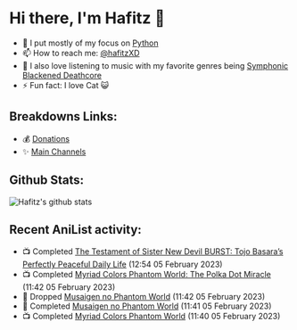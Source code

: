 # Hi there, I'm Hafitz 👋
- 🐍 I put mostly of my focus on [Python](https://python.org)
- 📫 How to reach me: [@hafitzXD](https://t.me/hafitzXD)
- 🎵 I also love listening to music with my favorite genres being [Symphonic Blackened Deathcore](https://youtu.be/qyYmS_iBcy4)
- ⚡ Fun fact: I love Cat 😺

## Breakdowns Links:
- 💰 [Donations](https://t.me/TheBreakdowns/2)
- ✨ [Main Channels](https://t.me/TheBreakdowns)

## Github Stats:
![Hafitz's github stats](https://github-readme-stats.vercel.app/api?username=breakdowns&show_icons=true&count_private=true&bg_color=00000000&text_color=777)

## Recent AniList activity:
<!-- ANILIST_ACTIVITY:start -->

-   📺 Completed [The Testament of Sister New Devil BURST: Tojo Basara’s Perfectly Peaceful Daily Life](https://anilist.co/anime/21489) (12:54 05 February 2023)
-   📺 Completed [Myriad Colors Phantom World: The Polka Dot Miracle](https://anilist.co/anime/21777) (11:42 05 February 2023)
-   📖 Dropped [Musaigen no Phantom World](https://anilist.co/manga/86401) (11:42 05 February 2023)
-   📖 Completed [Musaigen no Phantom World](https://anilist.co/manga/86401) (11:41 05 February 2023)
-   📺 Completed [Myriad Colors Phantom World](https://anilist.co/anime/21306) (11:40 05 February 2023)

<!-- ANILIST_ACTIVITY:end -->
